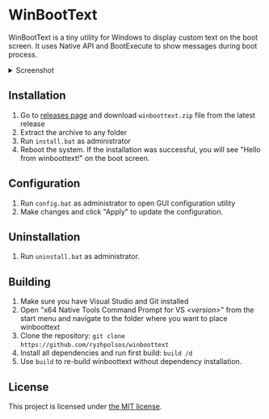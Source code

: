 # WinBootText
WinBootText is a tiny utility for Windows to display custom text on the boot screen. It uses Native API and BootExecute to show messages during boot process.

<details>
  <summary>Screenshot</summary>

  ![Screenshot](https://raw.githubusercontent.com/ryzhpolsos/winboottext/refs/heads/main/winboottext.png)

</details>

## Installation
1. Go to [releases page](https://github.com/ryzhpolsos/winboottext/releases) and download `winboottext.zip` file from the latest release
2. Extract the archive to any folder
3. Run `install.bat` as administrator
4. Reboot the system. If the installation was successful, you will see "Hello from winboottext!" on the boot screen.

## Configuration
1. Run `config.bat` as administrator to open GUI configuration utility
2. Make changes and click "Apply" to update the configuration.

## Uninstallation
1. Run `uninstall.bat` as administrator.

## Building
1. Make sure you have Visual Studio and Git installed
2. Open "x64 Native Tools Command Prompt for VS _&lt;version&gt;_" from the start menu and navigate to the folder where you want to place winboottext
3. Clone the repository: `git clone https://github.com/ryzhpolsos/winboottext`
4. Install all dependencies and run first build: `build /d`
5. Use `build` to re-build winboottext without dependency installation.

## License
This project is licensed under [the MIT license](https://github.com/ryzhpolsos/winboottext/blob/main/LICENSE).
